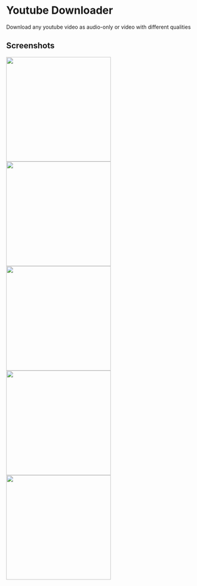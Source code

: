 # Youtube Downloader

Download any youtube video as audio-only or video with different qualities
## Screenshots 

 
<img src="https://user-images.githubusercontent.com/72945669/206880946-d77019ae-389b-4e4a-b04e-4819c939f07c.jpg" width="280"> <img src="https://user-images.githubusercontent.com/72945669/206881053-aad1b857-f292-4afa-9068-77902d17a3f2.jpg" width="280"> <img src="https://user-images.githubusercontent.com/72945669/206880979-f52e5185-c3f3-45ba-945b-f020b378f2fa.jpg" width="280"> <img src="https://user-images.githubusercontent.com/72945669/206880988-e75523b6-bea7-4909-afdc-1b164ee007c8.jpg" width="280"> <img src="https://user-images.githubusercontent.com/72945669/206880994-01814b57-3fa3-4a1f-8a17-9ece58a89454.jpg" width="280"> 


